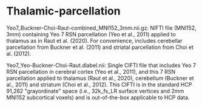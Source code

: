# Thalamic-parcellation
Yeo7_Buckner-Choi-Raut-combined_MNI152_3mm.nii.gz: NIFTI file (MNI152, 3mm) containing Yeo 7 RSN parcellation (Yeo et al., 2011) applied to thalamus as in Raut et al. (2020). For convenience, includes cerebellar parcellation from Buckner et al. (2011) and striatal parcellation from Choi et al. (2012).

Yeo7_Yeo-Buckner-Choi-Raut.dlabel.nii: Single CIFTI file that includes Yeo 7 RSN parcellation in cerebral cortex (Yeo et al., 2011), and this 7 RSN parcellation applied to thalamus (Raut et al., 2020), cerebellum (Buckner et al., 2011) and striatum (Choi et al., 2012). This CIFTI is in the standard HCP 91,282 "grayordinate" space (i.e., 32k_fs_LR surface vertices and 2mm MNI152 subcortical voxels) and is out-of-the-box applicable to HCP data.
